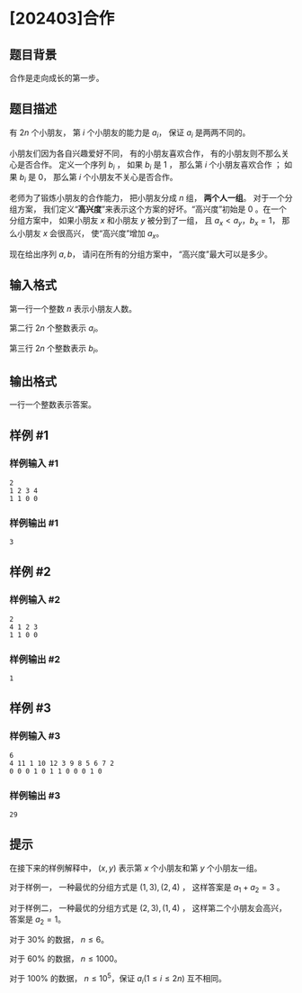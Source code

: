 # [202403]合作

## 题目背景

合作是走向成长的第一步。

## 题目描述

有 $2n$ 个小朋友， 第 $i$ 个小朋友的能力是 $a_i$， 保证 $a_i$ 是两两不同的。

小朋友们因为各自兴趣爱好不同， 有的小朋友喜欢合作， 有的小朋友则不那么关心是否合作。 定义一个序列 $b_i$ ， 如果 $b_i$ 是 $1$ ， 那么第 $i$ 个小朋友喜欢合作 ； 如果 $b_i$ 是 $0$， 那么第 $i$ 个小朋友不关心是否合作。

老师为了锻炼小朋友的合作能力， 把小朋友分成 $n$ 组， **两个人一组**。 对于一个分组方案， 我们定义“**高兴度**”来表示这个方案的好坏。“高兴度”初始是 $0$ 。在一个分组方案中， 如果小朋友 $x$ 和小朋友 $y$ 被分到了一组， 且 $a_x < a_y， b_x= 1$， 那么小朋友 $x$ 会很高兴， 使“高兴度”增加 $a_x$。

现在给出序列 $a, b$， 请问在所有的分组方案中， “高兴度”最大可以是多少。

## 输入格式

第一行一个整数 $n$ 表示小朋友人数。

第二行 $2n$ 个整数表示 $a_i$。

第三行 $2n$ 个整数表示 $b_i$。

## 输出格式

一行一个整数表示答案。

## 样例 #1

### 样例输入 #1

```
2
1 2 3 4 
1 1 0 0
```

### 样例输出 #1

```
3
```

## 样例 #2

### 样例输入 #2

```
2
4 1 2 3 
1 1 0 0
```

### 样例输出 #2

```
1
```

## 样例 #3

### 样例输入 #3

```
6
4 11 1 10 12 3 9 8 5 6 7 2 
0 0 0 1 0 1 1 0 0 0 1 0
```

### 样例输出 #3

```
29
```

## 提示

在接下来的样例解释中， $(x, y)$ 表示第 $x$ 个小朋友和第 $y$ 个小朋友一组。

对于样例一， 一种最优的分组方式是 $(1, 3), (2, 4)$ ， 这样答案是 $a_1 + a_2 = 3$ 。

对于样例二， 一种最优的分组方式是 $(2, 3), (1, 4)$ ， 这样第二个小朋友会高兴， 答案是 $a_2 = 1$。

对于 $30 \%$ 的数据， $n \leq 6$。

对于 $60 \%$ 的数据， $n \leq 1000$。

对于 $100 \%$ 的数据， $n \leq 10^5$，保证 $a_i(1\le i \le 2n)$ 互不相同。